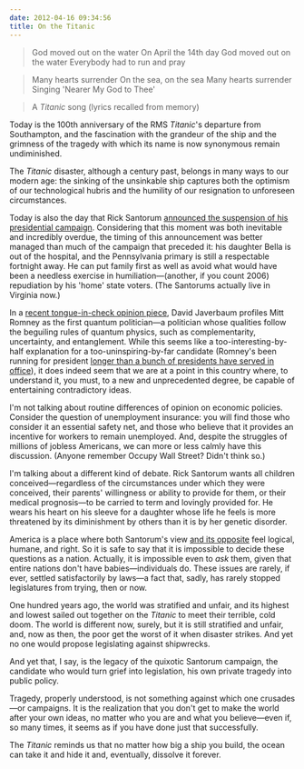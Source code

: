 ```yaml
---
date: 2012-04-16 09:34:56
title: On the Titanic
---
```


> God moved out on the water
> On April the 14th day
> God moved out on the water
> Everybody had to run and pray

> Many hearts surrender
> On the sea, on the sea
> Many hearts surrender
> Singing 'Nearer My God to Thee'

> A _Titanic_ song (lyrics recalled from memory)

Today is the 100th anniversary of the RMS _Titanic_'s departure from Southampton, and the fascination with the grandeur of the ship and the grimness of the tragedy with which its name is now synonymous remain undiminished.

<!--more-->
The _Titanic_ disaster, although a century past, belongs in many ways to our modern age: the sinking of the unsinkable ship captures both the optimism of our technological hubris and the humility of our resignation to unforeseen circumstances.

Today is also the day that Rick Santorum [announced the suspension of his presidential campaign](http://video.nytimes.com/video/2012/04/10/us/politics/100000001481150/rick-santorum-suspends-his-campaign.html). Considering that this moment was both inevitable and incredibly overdue, the timing of this announcement was better managed than much of the campaign that preceded it: his daughter Bella is out of the hospital, and the Pennsylvania primary is still a respectable fortnight away. He can put family first as well as avoid what would have been a needless exercise in humiliation—(another, if you count 2006) repudiation by his 'home' state voters. (The Santorums actually live in Virginia now.)

In a [recent tongue-in-check opinion piece](http://www.nytimes.com/2012/04/01/opinion/sunday/a-quantum-theory-of-mitt-romney.html), David Javerbaum profiles Mitt Romney as the first quantum politician—a politician whose qualities follow the beguiling rules of quantum physics, such as complementarity, uncertainty, and entanglement. While this seems like a too-interesting-by-half explanation for a too-uninspiring-by-far candidate (Romney's been running for president [longer than a bunch of presidents have served in office](http://en.wikipedia.org/wiki/List_of_Presidents_of_the_United_States_by_time_in_office)), it does indeed seem that we are at a point in this country where, to understand it, you must, to a new and unprecedented degree, be capable of entertaining contradictory ideas.

I'm not talking about routine differences of opinion on economic policies. Consider the question of unemployment insurance: you will find those who consider it an essential safety net, and those who believe that it provides an incentive for workers to remain unemployed. And, despite the struggles of millions of jobless Americans, we can more or less calmly have this discussion. (Anyone remember Occupy Wall Street? Didn't think so.)

I'm talking about a different kind of debate. Rick Santorum wants all children conceived—regardless of the circumstances under which they were conceived, their parents' willingness or ability to provide for them, or their medical prognosis—to be carried to term and lovingly provided for. He wears his heart on his sleeve for a daughter whose life he feels is more threatened by its diminishment by others than it is by her genetic disorder.

America is a place where both Santorum's view [and its opposite](http://www.nytimes.com/2012/04/15/opinion/sunday/having-an-abortion-when-no-one-called-me-a-slut.html) feel logical, humane, and right. So it is safe to say that it is impossible to decide these questions as a nation. Actually, it is impossible even to _ask_ them, given that entire nations don't have babies—individuals do. These issues are rarely, if ever, settled satisfactorily by laws—a fact that, sadly, has rarely stopped legislatures from trying, then or now.

One hundred years ago, the world was stratified and unfair, and its highest and lowest sailed out together on the _Titanic_ to meet their terrible, cold doom. The world is different now, surely, but it is still stratified and unfair, and, now as then, the poor get the worst of it when disaster strikes. And yet no one would propose legislating against shipwrecks.

And yet that, I say, is the legacy of the quixotic Santorum campaign, the candidate who would turn grief into legislation, his own private tragedy into public policy.

Tragedy, properly understood, is not something against which one crusades—or campaigns. It is the realization that you don't get to make the world after your own ideas, no matter who you are and what you believe—even if, so many times, it seems as if you have done just that successfully.

The _Titanic_ reminds us that no matter how big a ship you build, the ocean can take it and hide it and, eventually, dissolve it forever.

